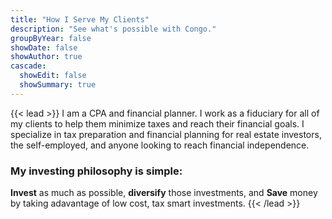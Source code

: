 ```yaml
---
title: "How I Serve My Clients"
description: "See what's possible with Congo."
groupByYear: false
showDate: false
showAuthor: true
cascade:
  showEdit: false
  showSummary: true
---
```


{{< lead >}}
I am a CPA and financial planner. I work as a fiduciary for all of my clients to help them minimize taxes and reach their financial goals. I specialize in tax preparation and financial planning for real estate investors, the self-employed, and anyone looking to reach financial independence. 

### My investing philosophy is simple:
 **Invest** as much as possible, **diversify** those investments, and **Save** money by taking adavantage of low cost, tax smart investments. 
{{< /lead >}}


